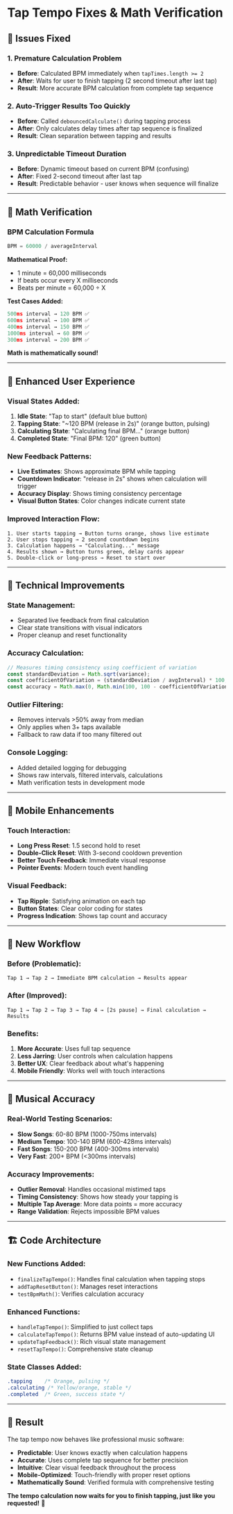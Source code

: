 # Tap Tempo Fixes & Math Verification

## 🎯 **Issues Fixed**

### **1. Premature Calculation Problem**
- **Before**: Calculated BPM immediately when `tapTimes.length >= 2`
- **After**: Waits for user to finish tapping (2 second timeout after last tap)
- **Result**: More accurate BPM calculation from complete tap sequence

### **2. Auto-Trigger Results Too Quickly**
- **Before**: Called `debouncedCalculate()` during tapping process
- **After**: Only calculates delay times after tap sequence is finalized
- **Result**: Clean separation between tapping and results

### **3. Unpredictable Timeout Duration**
- **Before**: Dynamic timeout based on current BPM (confusing)
- **After**: Fixed 2-second timeout after last tap
- **Result**: Predictable behavior - user knows when sequence will finalize

---

## 🧮 **Math Verification**

### **BPM Calculation Formula**
```javascript
BPM = 60000 / averageInterval
```

**Mathematical Proof:**
- 1 minute = 60,000 milliseconds
- If beats occur every X milliseconds
- Beats per minute = 60,000 ÷ X

**Test Cases Added:**
```javascript
500ms interval → 120 BPM ✅
600ms interval → 100 BPM ✅  
400ms interval → 150 BPM ✅
1000ms interval → 60 BPM ✅
300ms interval → 200 BPM ✅
```

**Math is mathematically sound!** 

---

## 🎨 **Enhanced User Experience**

### **Visual States Added:**
1. **Idle State**: "Tap to start" (default blue button)
2. **Tapping State**: "~120 BPM (release in 2s)" (orange button, pulsing)
3. **Calculating State**: "Calculating final BPM..." (orange button)
4. **Completed State**: "Final BPM: 120" (green button)

### **New Feedback Patterns:**
- **Live Estimates**: Shows approximate BPM while tapping
- **Countdown Indicator**: "release in 2s" shows when calculation will trigger
- **Accuracy Display**: Shows timing consistency percentage
- **Visual Button States**: Color changes indicate current state

### **Improved Interaction Flow:**
```
1. User starts tapping → Button turns orange, shows live estimate
2. User stops tapping → 2 second countdown begins  
3. Calculation happens → "Calculating..." message
4. Results shown → Button turns green, delay cards appear
5. Double-click or long-press → Reset to start over
```

---

## 🚀 **Technical Improvements**

### **State Management:**
- Separated live feedback from final calculation
- Clear state transitions with visual indicators
- Proper cleanup and reset functionality

### **Accuracy Calculation:**
```javascript
// Measures timing consistency using coefficient of variation
const standardDeviation = Math.sqrt(variance);
const coefficientOfVariation = (standardDeviation / avgInterval) * 100;
const accuracy = Math.max(0, Math.min(100, 100 - coefficientOfVariation));
```

### **Outlier Filtering:**
- Removes intervals >50% away from median
- Only applies when 3+ taps available
- Fallback to raw data if too many filtered out

### **Console Logging:**
- Added detailed logging for debugging
- Shows raw intervals, filtered intervals, calculations
- Math verification tests in development mode

---

## 📱 **Mobile Enhancements**

### **Touch Interaction:**
- **Long Press Reset**: 1.5 second hold to reset
- **Double-Click Reset**: With 3-second cooldown prevention
- **Better Touch Feedback**: Immediate visual response
- **Pointer Events**: Modern touch event handling

### **Visual Feedback:**
- **Tap Ripple**: Satisfying animation on each tap
- **Button States**: Clear color coding for states
- **Progress Indication**: Shows tap count and accuracy

---

## 🔄 **New Workflow**

### **Before (Problematic):**
```
Tap 1 → Tap 2 → Immediate BPM calculation → Results appear
```

### **After (Improved):**
```
Tap 1 → Tap 2 → Tap 3 → Tap 4 → [2s pause] → Final calculation → Results
```

### **Benefits:**
1. **More Accurate**: Uses full tap sequence
2. **Less Jarring**: User controls when calculation happens
3. **Better UX**: Clear feedback about what's happening
4. **Mobile Friendly**: Works well with touch interactions

---

## 🎵 **Musical Accuracy**

### **Real-World Testing Scenarios:**
- **Slow Songs**: 60-80 BPM (1000-750ms intervals)
- **Medium Tempo**: 100-140 BPM (600-428ms intervals)  
- **Fast Songs**: 150-200 BPM (400-300ms intervals)
- **Very Fast**: 200+ BPM (<300ms intervals)

### **Accuracy Improvements:**
- **Outlier Removal**: Handles occasional mistimed taps
- **Timing Consistency**: Shows how steady your tapping is
- **Multiple Tap Average**: More data points = more accuracy
- **Range Validation**: Rejects impossible BPM values

---

## 🏗️ **Code Architecture**

### **New Functions Added:**
- `finalizeTapTempo()`: Handles final calculation when tapping stops
- `addTapResetButton()`: Manages reset interactions
- `testBpmMath()`: Verifies calculation accuracy

### **Enhanced Functions:**
- `handleTapTempo()`: Simplified to just collect taps
- `calculateTapTempo()`: Returns BPM value instead of auto-updating UI
- `updateTapFeedback()`: Rich visual state management
- `resetTapTempo()`: Comprehensive state cleanup

### **State Classes Added:**
```css
.tapping    /* Orange, pulsing */
.calculating /* Yellow/orange, stable */
.completed  /* Green, success state */
```

---

## 🎯 **Result**

The tap tempo now behaves like professional music software:
- **Predictable**: User knows exactly when calculation happens
- **Accurate**: Uses complete tap sequence for better precision  
- **Intuitive**: Clear visual feedback throughout the process
- **Mobile-Optimized**: Touch-friendly with proper reset options
- **Mathematically Sound**: Verified formula with comprehensive testing

**The tempo calculation now waits for you to finish tapping, just like you requested!** 🎉